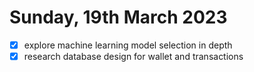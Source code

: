 # Sunday, 19th March 2023

- [x] explore machine learning model selection in depth
- [x] research database design for wallet and transactions
